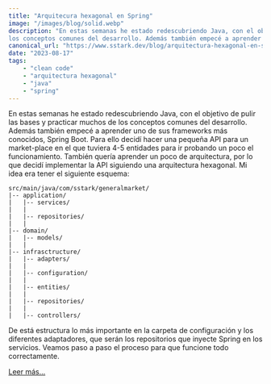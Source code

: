 ```yaml
---
title: "Arquitecura hexagonal en Spring"
image: "/images/blog/solid.webp"
description: "En estas semanas he estado redescubriendo Java, con el objetivo de pulir las bases y practicar muchos de 
los conceptos comunes del desarrollo. Además también empecé a aprender uno de sus frameworks más conocidos, Spring Boot..."
canonical_url: "https://www.sstark.dev/blog/arquitectura-hexagonal-en-spring"
date: "2023-08-17"
tags:
    - "clean code"
    - "arquitectura hexagonal"
    - "java"
    - "spring"
---
```

En estas semanas he estado redescubriendo Java, con el objetivo de pulir las bases y practicar muchos de los conceptos 
comunes del desarrollo. Además también empecé a aprender uno de sus frameworks más conocidos, Spring Boot.
Para ello decidí hacer una pequeña API para un market-place en el que tuviera 4-5 entidades para ir probando un poco 
el funcionamiento.
También quería aprender un poco de arquitectura, por lo que decidí implementar la API siguiendo una arquitectura hexagonal.
Mi idea era tener el siguiente esquema:
```
src/main/java/com/sstark/generalmarket/
|-- application/
|   |-- services/
|   |
|   |-- repositories/
|   |
|-- domain/
|   |-- models/
|   |
|-- infrasctructure/
|   |-- adapters/
|   |   
|   |-- configuration/
|   |   
|   |-- entities/
|   |   
|   |-- repositories/
|   |   
|   |-- controllers/ 
```

De está estructura lo más importante en la carpeta de configuración y los diferentes adaptadores, que serán los repositorios que inyecte Spring en los servicios.
Veamos paso a paso el proceso para que funcione todo correctamente.

[Leer más...](https://www.sstark.dev/blog/arquitectura-hexagonal-en-spring)